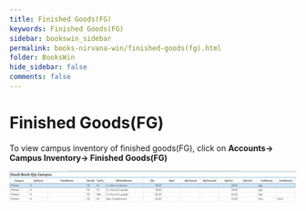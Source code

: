 ```yaml
---
title: Finished Goods(FG)
keywords: Finished Goods(FG)
sidebar: bookswin_sidebar
permalink: books-nirvana-win/finished-goods(fg).html
folder: BooksWin
hide_sidebar: false
comments: false
---
```


# Finished Goods(FG)

To view campus inventory of finished goods(FG), click on **Accounts-> Campus Inventory-> Finished Goods(FG)**

![](/images/campus-inventory-fg.jpg)
